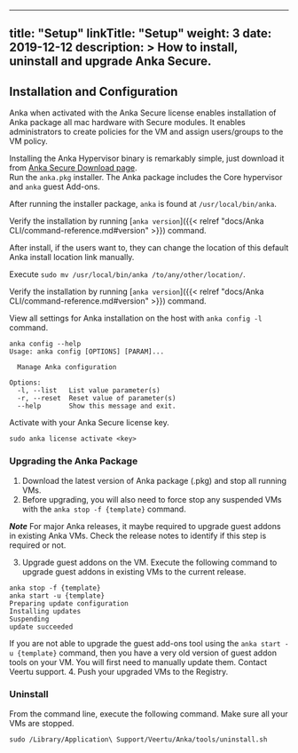 
---
title: "Setup"
linkTitle: "Setup"
weight: 3
date: 2019-12-12
description: >
  How to install, uninstall and upgrade Anka Secure.
---




## Installation and Configuration
Anka when activated with the Anka Secure license enables installation of Anka package all mac hardware with Secure modules. It enables administrators to create policies for the VM and assign users/groups to the VM policy.

Installing the Anka Hypervisor binary is remarkably simple, just download it from [Anka Secure Download page](https://veertu.com/download-anka-secure/).  
Run the `anka.pkg` installer. The Anka package includes the Core hypervisor and `anka` guest Add-ons.

After running the installer package, `anka` is found at `/usr/local/bin/anka`.

Verify the installation by running [`anka version`]({{< relref "docs/Anka CLI/command-reference.md#version" >}}) command.

After install, if the users want to, they can change the location of this default Anka install location link manually.

Execute `sudo mv /usr/local/bin/anka /to/any/other/location/`.

Verify the installation by running [`anka version`]({{< relref "docs/Anka CLI/command-reference.md#version" >}}) command.

View all settings for Anka installation on the host with `anka config -l` command.

```
anka config --help
Usage: anka config [OPTIONS] [PARAM]...

  Manage Anka configuration

Options:
  -l, --list   List value parameter(s)
  -r, --reset  Reset value of parameter(s)
  --help       Show this message and exit.

```
Activate with your Anka Secure license key.  
```
sudo anka license activate <key>
```

### Upgrading the Anka Package
1. Download the latest version of Anka package (.pkg) and stop all running VMs.
2. Before upgrading, you will also need to force stop any suspended VMs with the `anka stop -f {template}` command.

***Note*** For major Anka releases, it maybe required to upgrade guest addons in existing Anka VMs. Check the release notes to identify if this step is required or not.

3. Upgrade guest addons on the VM. Execute the following command to upgrade guest addons in existing VMs to the current release.

```
anka stop -f {template}
anka start -u {template}
Preparing update configuration
Installing updates
Suspending
update succeeded
```
If you are not able to upgrade the guest add-ons tool using the `anka start -u {template}` command, then you have a very old version of guest addon tools on your VM. You will first need to manually update them. Contact Veertu support.
4. Push your upgraded VMs to the Registry.

### Uninstall
From the command line, execute the following command. Make sure all your VMs are stopped.

`sudo /Library/Application\ Support/Veertu/Anka/tools/uninstall.sh`
